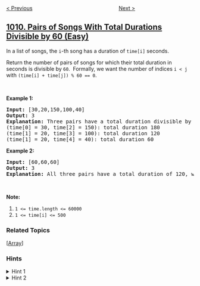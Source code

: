 <!--|This file generated by command(leetcode description); DO NOT EDIT.    |-->
<!--+----------------------------------------------------------------------+-->
<!--|@author    openset <openset.wang@gmail.com>                           |-->
<!--|@link      https://github.com/openset                                 |-->
<!--|@home      https://github.com/tonymontaro/leetcode-hints                        |-->
<!--+----------------------------------------------------------------------+-->

[< Previous](https://github.com/tonymontaro/leetcode-hints/tree/master/problems/complement-of-base-10-integer "Complement of Base 10 Integer")
　　　　　　　　　　　　　　　　
[Next >](https://github.com/tonymontaro/leetcode-hints/tree/master/problems/capacity-to-ship-packages-within-d-days "Capacity To Ship Packages Within D Days")

## [1010. Pairs of Songs With Total Durations Divisible by 60 (Easy)](https://leetcode.com/problems/pairs-of-songs-with-total-durations-divisible-by-60 "总持续时间可被 60 整除的歌曲")

<p>In a list of songs, the <code>i</code>-th&nbsp;song has a duration of&nbsp;<code>time[i]</code> seconds.&nbsp;</p>

<p>Return the number of pairs of songs for which their total&nbsp;duration in seconds is divisible by <code>60</code>.&nbsp; Formally, we want the number of&nbsp;indices <code>i &lt; j</code> with <code>(time[i] + time[j]) % 60 == 0</code>.</p>

<p>&nbsp;</p>

<p><strong>Example 1:</strong></p>

<pre>
<strong>Input: </strong><span id="example-input-1-1">[30,20,150,100,40]</span>
<strong>Output: </strong><span id="example-output-1">3</span>
<strong>Explanation: </strong>Three pairs have a total duration divisible by 60:
(time[0] = 30, time[2] = 150): total duration 180
(time[1] = 20, time[3] = 100): total duration 120
(time[1] = 20, time[4] = 40): total duration 60
</pre>

<div>
<p><strong>Example 2:</strong></p>

<pre>
<strong>Input: </strong><span id="example-input-2-1">[60,60,60]</span>
<strong>Output: </strong><span id="example-output-2">3</span>
<strong>Explanation: </strong>All three pairs have a total duration of 120, which is divisible by 60.
</pre>
</div>

<p>&nbsp;</p>

<p><strong>Note:</strong></p>

<ol>
	<li><code>1 &lt;= time.length &lt;= 60000</code></li>
	<li><code>1 &lt;= time[i] &lt;= 500</code></li>
</ol>

### Related Topics
  [[Array](https://github.com/tonymontaro/leetcode-hints/tree/master/tag/array/README.md)]

### Hints
<details>
<summary>Hint 1</summary>
We only need to consider each song length modulo 60.
</details>

<details>
<summary>Hint 2</summary>
We can count the number of songs with (length % 60) equal to r, and store that in an array of size 60.
</details>
